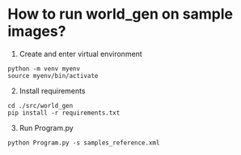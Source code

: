 # How to run world_gen on sample images?
1. Create and enter virtual environment
```
python -m venv myenv
source myenv/bin/activate
```

2. Install requirements
```
cd ./src/world_gen
pip install -r requirements.txt
```

3. Run Program.py
```
python Program.py -s samples_reference.xml
```